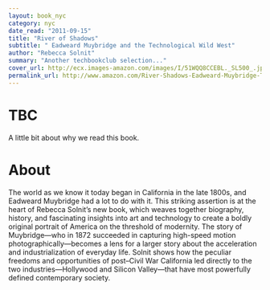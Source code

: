 ```yaml
---
layout: book_nyc
category: nyc
date_read: "2011-09-15"
title: "River of Shadows"
subtitle: " Eadweard Muybridge and the Technological Wild West"
author: "Rebecca Solnit"
summary: "Another techbookclub selection..."
cover_url: http://ecx.images-amazon.com/images/I/51WQQ8CCEBL._SL500_.jpg
permalink_url: http://www.amazon.com/River-Shadows-Eadweard-Muybridge-Technological/dp/0142004103/
---
```


# TBC
A little bit about why we read this book.

# About
The world as we know it today began in California in the late 1800s, and Eadweard Muybridge had a lot to do with it. This striking assertion is at the heart of Rebecca Solnit’s new book, which weaves together biography, history, and fascinating insights into art and technology to create a boldly original portrait of America on the threshold of modernity. The story of Muybridge—who in 1872 succeeded in capturing high-speed motion photographically—becomes a lens for a larger story about the acceleration and industrialization of everyday life. Solnit shows how the peculiar freedoms and opportunities of post–Civil War California led directly to the two industries—Hollywood and Silicon Valley—that have most powerfully defined contemporary society.
